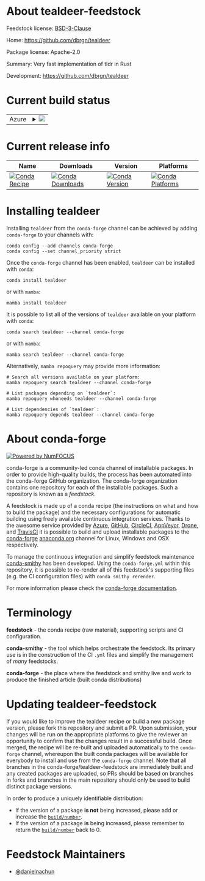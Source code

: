About tealdeer-feedstock
========================

Feedstock license: [BSD-3-Clause](https://github.com/conda-forge/tealdeer-feedstock/blob/main/LICENSE.txt)

Home: https://github.com/dbrgn/tealdeer

Package license: Apache-2.0

Summary: Very fast implementation of tldr in Rust

Development: https://github.com/dbrgn/tealdeer

Current build status
====================


<table>
    
  <tr>
    <td>Azure</td>
    <td>
      <details>
        <summary>
          <a href="https://dev.azure.com/conda-forge/feedstock-builds/_build/latest?definitionId=24074&branchName=main">
            <img src="https://dev.azure.com/conda-forge/feedstock-builds/_apis/build/status/tealdeer-feedstock?branchName=main">
          </a>
        </summary>
        <table>
          <thead><tr><th>Variant</th><th>Status</th></tr></thead>
          <tbody><tr>
              <td>linux_64</td>
              <td>
                <a href="https://dev.azure.com/conda-forge/feedstock-builds/_build/latest?definitionId=24074&branchName=main">
                  <img src="https://dev.azure.com/conda-forge/feedstock-builds/_apis/build/status/tealdeer-feedstock?branchName=main&jobName=linux&configuration=linux%20linux_64_" alt="variant">
                </a>
              </td>
            </tr><tr>
              <td>linux_aarch64</td>
              <td>
                <a href="https://dev.azure.com/conda-forge/feedstock-builds/_build/latest?definitionId=24074&branchName=main">
                  <img src="https://dev.azure.com/conda-forge/feedstock-builds/_apis/build/status/tealdeer-feedstock?branchName=main&jobName=linux&configuration=linux%20linux_aarch64_" alt="variant">
                </a>
              </td>
            </tr><tr>
              <td>osx_64</td>
              <td>
                <a href="https://dev.azure.com/conda-forge/feedstock-builds/_build/latest?definitionId=24074&branchName=main">
                  <img src="https://dev.azure.com/conda-forge/feedstock-builds/_apis/build/status/tealdeer-feedstock?branchName=main&jobName=osx&configuration=osx%20osx_64_" alt="variant">
                </a>
              </td>
            </tr><tr>
              <td>osx_arm64</td>
              <td>
                <a href="https://dev.azure.com/conda-forge/feedstock-builds/_build/latest?definitionId=24074&branchName=main">
                  <img src="https://dev.azure.com/conda-forge/feedstock-builds/_apis/build/status/tealdeer-feedstock?branchName=main&jobName=osx&configuration=osx%20osx_arm64_" alt="variant">
                </a>
              </td>
            </tr><tr>
              <td>win_64</td>
              <td>
                <a href="https://dev.azure.com/conda-forge/feedstock-builds/_build/latest?definitionId=24074&branchName=main">
                  <img src="https://dev.azure.com/conda-forge/feedstock-builds/_apis/build/status/tealdeer-feedstock?branchName=main&jobName=win&configuration=win%20win_64_" alt="variant">
                </a>
              </td>
            </tr>
          </tbody>
        </table>
      </details>
    </td>
  </tr>
</table>

Current release info
====================

| Name | Downloads | Version | Platforms |
| --- | --- | --- | --- |
| [![Conda Recipe](https://img.shields.io/badge/recipe-tealdeer-green.svg)](https://anaconda.org/conda-forge/tealdeer) | [![Conda Downloads](https://img.shields.io/conda/dn/conda-forge/tealdeer.svg)](https://anaconda.org/conda-forge/tealdeer) | [![Conda Version](https://img.shields.io/conda/vn/conda-forge/tealdeer.svg)](https://anaconda.org/conda-forge/tealdeer) | [![Conda Platforms](https://img.shields.io/conda/pn/conda-forge/tealdeer.svg)](https://anaconda.org/conda-forge/tealdeer) |

Installing tealdeer
===================

Installing `tealdeer` from the `conda-forge` channel can be achieved by adding `conda-forge` to your channels with:

```
conda config --add channels conda-forge
conda config --set channel_priority strict
```

Once the `conda-forge` channel has been enabled, `tealdeer` can be installed with `conda`:

```
conda install tealdeer
```

or with `mamba`:

```
mamba install tealdeer
```

It is possible to list all of the versions of `tealdeer` available on your platform with `conda`:

```
conda search tealdeer --channel conda-forge
```

or with `mamba`:

```
mamba search tealdeer --channel conda-forge
```

Alternatively, `mamba repoquery` may provide more information:

```
# Search all versions available on your platform:
mamba repoquery search tealdeer --channel conda-forge

# List packages depending on `tealdeer`:
mamba repoquery whoneeds tealdeer --channel conda-forge

# List dependencies of `tealdeer`:
mamba repoquery depends tealdeer --channel conda-forge
```


About conda-forge
=================

[![Powered by
NumFOCUS](https://img.shields.io/badge/powered%20by-NumFOCUS-orange.svg?style=flat&colorA=E1523D&colorB=007D8A)](https://numfocus.org)

conda-forge is a community-led conda channel of installable packages.
In order to provide high-quality builds, the process has been automated into the
conda-forge GitHub organization. The conda-forge organization contains one repository
for each of the installable packages. Such a repository is known as a *feedstock*.

A feedstock is made up of a conda recipe (the instructions on what and how to build
the package) and the necessary configurations for automatic building using freely
available continuous integration services. Thanks to the awesome service provided by
[Azure](https://azure.microsoft.com/en-us/services/devops/), [GitHub](https://github.com/),
[CircleCI](https://circleci.com/), [AppVeyor](https://www.appveyor.com/),
[Drone](https://cloud.drone.io/welcome), and [TravisCI](https://travis-ci.com/)
it is possible to build and upload installable packages to the
[conda-forge](https://anaconda.org/conda-forge) [anaconda.org](https://anaconda.org/)
channel for Linux, Windows and OSX respectively.

To manage the continuous integration and simplify feedstock maintenance
[conda-smithy](https://github.com/conda-forge/conda-smithy) has been developed.
Using the ``conda-forge.yml`` within this repository, it is possible to re-render all of
this feedstock's supporting files (e.g. the CI configuration files) with ``conda smithy rerender``.

For more information please check the [conda-forge documentation](https://conda-forge.org/docs/).

Terminology
===========

**feedstock** - the conda recipe (raw material), supporting scripts and CI configuration.

**conda-smithy** - the tool which helps orchestrate the feedstock.
                   Its primary use is in the construction of the CI ``.yml`` files
                   and simplify the management of *many* feedstocks.

**conda-forge** - the place where the feedstock and smithy live and work to
                  produce the finished article (built conda distributions)


Updating tealdeer-feedstock
===========================

If you would like to improve the tealdeer recipe or build a new
package version, please fork this repository and submit a PR. Upon submission,
your changes will be run on the appropriate platforms to give the reviewer an
opportunity to confirm that the changes result in a successful build. Once
merged, the recipe will be re-built and uploaded automatically to the
`conda-forge` channel, whereupon the built conda packages will be available for
everybody to install and use from the `conda-forge` channel.
Note that all branches in the conda-forge/tealdeer-feedstock are
immediately built and any created packages are uploaded, so PRs should be based
on branches in forks and branches in the main repository should only be used to
build distinct package versions.

In order to produce a uniquely identifiable distribution:
 * If the version of a package **is not** being increased, please add or increase
   the [``build/number``](https://docs.conda.io/projects/conda-build/en/latest/resources/define-metadata.html#build-number-and-string).
 * If the version of a package **is** being increased, please remember to return
   the [``build/number``](https://docs.conda.io/projects/conda-build/en/latest/resources/define-metadata.html#build-number-and-string)
   back to 0.

Feedstock Maintainers
=====================

* [@danielnachun](https://github.com/danielnachun/)

